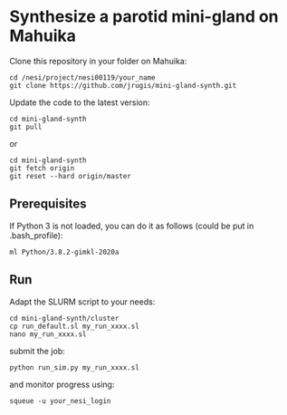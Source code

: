 # Synthesize a parotid mini-gland on Mahuika

Clone this repository in your folder on Mahuika:
```
cd /nesi/project/nesi00119/your_name
git clone https://github.com/jrugis/mini-gland-synth.git
```

Update the code to the latest version:
```
cd mini-gland-synth
git pull
```
or
```
cd mini-gland-synth
git fetch origin
git reset --hard origin/master
```


## Prerequisites

If Python 3 is not loaded, you can do it as follows (could be put in .bash_profile):
```
ml Python/3.8.2-gimkl-2020a
```


## Run

Adapt the SLURM script to your needs:
```
cd mini-gland-synth/cluster
cp run_default.sl my_run_xxxx.sl
nano my_run_xxxx.sl
```
submit the job:
```
python run_sim.py my_run_xxxx.sl
```
and monitor progress using:
```
squeue -u your_nesi_login
```
